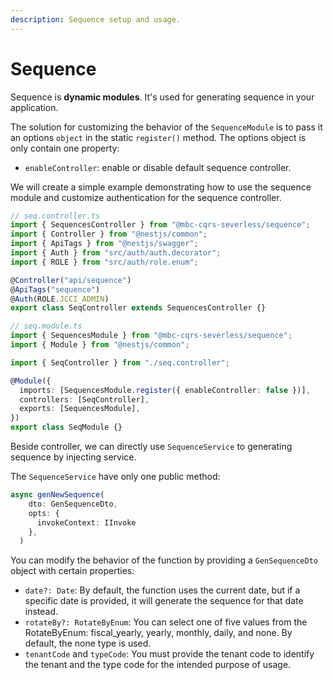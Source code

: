 ```yaml
---
description: Sequence setup and usage.
---
```


# Sequence

Sequence is **dynamic modules**. It's used for generating sequence in your application.

The solution for customizing the behavior of the `SequenceModule` is to pass it an options `object` in the static `register()` method. The options object is only contain one property:

- `enableController`: enable or disable default sequence controller.

We will create a simple example demonstrating how to use the sequence module and customize authentication for the sequence controller.

```ts
// seq.controller.ts
import { SequencesController } from "@mbc-cqrs-severless/sequence";
import { Controller } from "@nestjs/common";
import { ApiTags } from "@nestjs/swagger";
import { Auth } from "src/auth/auth.decorator";
import { ROLE } from "src/auth/role.enum";

@Controller("api/sequence")
@ApiTags("sequence")
@Auth(ROLE.JCCI_ADMIN)
export class SeqController extends SequencesController {}
```

```ts
// seq.module.ts
import { SequencesModule } from "@mbc-cqrs-severless/sequence";
import { Module } from "@nestjs/common";

import { SeqController } from "./seq.controller";

@Module({
  imports: [SequencesModule.register({ enableController: false })],
  controllers: [SeqController],
  exports: [SequencesModule],
})
export class SeqModule {}
```

Beside controller, we can directly use `SequenceService` to generating sequence by injecting service.

The `SequenceService` have only one public method:

```ts
async genNewSequence(
    dto: GenSequenceDto,
    opts: {
      invokeContext: IInvoke
    },
  )
```

You can modify the behavior of the function by providing a `GenSequenceDto` object with certain properties:

- `date?: Date`: By default, the function uses the current date, but if a specific date is provided, it will generate the sequence for that date instead.
- `rotateBy?: RotateByEnum`: You can select one of five values from the RotateByEnum: fiscal_yearly, yearly, monthly, daily, and none. By default, the none type is used.
- `tenantCode` and `typeCode`: You must provide the tenant code to identify the tenant and the type code for the intended purpose of usage.
